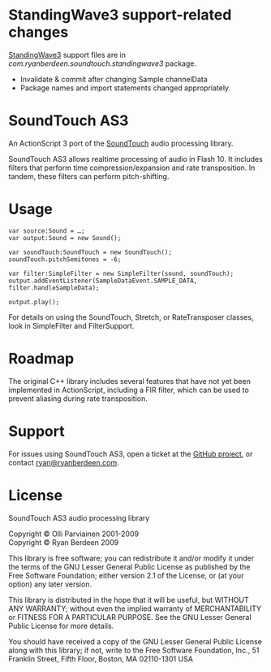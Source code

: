 StandingWave3 support-related changes
========================

[StandingWave3](http://github.com/maxl0rd/standingwave3) support files are in
*com.ryanberdeen.soundtouch.standingwave3* package.

* Invalidate & commit after changing Sample channelData
* Package names and import statements changed appropriately.


SoundTouch AS3
==============

An ActionScript 3 port of the [SoundTouch][1] audio processing library.

SoundTouch AS3 allows realtime processing of audio in Flash 10. It includes filters that perform time compression/expansion and rate transposition. In tandem, these filters can perform pitch-shifting.

Usage
=====

    var source:Sound = …;
    var output:Sound = new Sound();

    var soundTouch:SoundTouch = new SoundTouch();
    soundTouch.pitchSemitones = -6;

    var filter:SimpleFilter = new SimpleFilter(sound, soundTouch);
    output.addEventListener(SampleDataEvent.SAMPLE_DATA, filter.handleSampleData);

    output.play();

For details on using the SoundTouch, Stretch, or RateTransposer classes, look in SimpleFilter and FilterSupport.

Roadmap
=======

The original C++ library includes several features that have not yet been implemented in ActionScript, including a FIR filter, which can be used to prevent aliasing during rate transposition.

Support
=======

For issues using SoundTouch AS3, open a ticket at the [GitHub project][2], or contact [ryan@ryanberdeen.com][3].

License
=======

SoundTouch AS3 audio processing library

Copyright © Olli Parviainen 2001-2009  
Copyright © Ryan Berdeen 2009

This library is free software; you can redistribute it and/or
modify it under the terms of the GNU Lesser General Public
License as published by the Free Software Foundation; either
version 2.1 of the License, or (at your option) any later version.

This library is distributed in the hope that it will be useful,
but WITHOUT ANY WARRANTY; without even the implied warranty of
MERCHANTABILITY or FITNESS FOR A PARTICULAR PURPOSE.  See the GNU
Lesser General Public License for more details.

You should have received a copy of the GNU Lesser General Public
License along with this library; if not, write to the Free Software
Foundation, Inc., 51 Franklin Street, Fifth Floor, Boston, MA 02110-1301 USA

[1]: http://www.surina.net/soundtouch/
[2]: http://github.com/also/soundtouch-as3/issues
[3]: mailto:ryan@ryanberdeen.com
